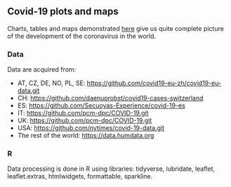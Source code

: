 ## Covid-19 plots and maps

Charts, tables and maps demonstrated [here](https://thetateht.github.io/) give us quite complete picture of the development of the coronavirus in the world.

### Data

Data are acquired from:

- AT, CZ, DE, NO, PL, SE: https://github.com/covid19-eu-zh/covid19-eu-data.git
- CH: https://github.com/daenuprobst/covid19-cases-switzerland
- ES: https://github.com/Secuoyas-Experience/covid-19-es
- IT: https://github.com/pcm-dpc/COVID-19.git
- UK: https://github.com/pcm-dpc/COVID-19.git
- USA: https://github.com/nytimes/covid-19-data.git
- The rest of the world: https://data.humdata.org

### R

Data processing is done in R using libraries: tidyverse, lubridate, leaflet, leaflet.extras, htmlwidgets, formattable, sparkline.
